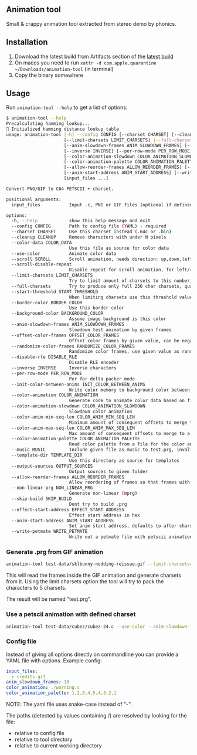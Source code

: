 ## Animation tool

Small & crappy animation tool extracted from stereo demo by phonics.

## Installation

1. Download the latest build from Artifacts section of the [latest build](https://github.com/muhmi/c64-anim-tool/actions/workflows/build_executables.yaml)
3. On macos you need to run `xattr -d com.apple.quarantine ~/Downloads/animation-tool` (in terminal)
4. Copy the binary somewhere

## Usage

Run `animation-tool --help` to get a list of options:
```bash
$ animation-tool --help
Precalculating hamming lookup...
🚀 Initialized hamming distance lookup table
usage: animation-tool [-h] --config CONFIG [--charset CHARSET] [--cleanup CLEANUP] [--color-data COLOR_DATA] [--use-color] [--scroll SCROLL] [--scroll-disable-repeat]
                      [--limit-charsets LIMIT_CHARSETS] [--full-charsets] [--start-threshold START_THRESHOLD] [--border-color BORDER_COLOR] [--background-color BACKGROUND_COLOR]
                      [--anim-slowdown-frames ANIM_SLOWDOWN_FRAMES] [--offset-color-frames OFFSET_COLOR_FRAMES] [--randomize-color-frames RANDOMIZE_COLOR_FRAMES] [--disable-rle DISABLE_RLE]
                      [--inverse INVERSE] [--per-row-mode PER_ROW_MODE] [--init-color-between-anims INIT_COLOR_BETWEEN_ANIMS] [--color-animation COLOR_ANIMATION]
                      [--color-animation-slowdown COLOR_ANIMATION_SLOWDOWN] [--color-anim-min-seq-len COLOR_ANIM_MIN_SEQ_LEN] [--color-anim-max-seq-len COLOR_ANIM_MAX_SEQ_LEN]
                      [--color-animation-palette COLOR_ANIMATION_PALETTE] [--music MUSIC] [--template-dir TEMPLATE_DIR] [--output-sources OUTPUT_SOURCES]
                      [--allow-reorder-frames ALLOW_REORDER_FRAMES] [--non-linear-prg NON_LINEAR_PRG] [--skip-build SKIP_BUILD] [--effect-start-address EFFECT_START_ADDRESS]
                      [--anim-start-address ANIM_START_ADDRESS] [--write-petmate WRITE_PETMATE]
                      [input_files ...]

Convert PNG/GIF to C64 PETSCII + charset.

positional arguments:
  input_files           Input .c, PNG or GIF files (optional if defined in config)

options:
  -h, --help            show this help message and exit
  --config CONFIG       Path to config file (YAML) - required
  --charset CHARSET     Use this charset instead (.64c or .bin)
  --cleanup CLEANUP     Remove characters with under N pixels
  --color-data COLOR_DATA
                        Use this file as source for color data
  --use-color           Animate color data
  --scroll SCROLL       Scroll animation, needs direction: up,down,left,right
  --scroll-disable-repeat
                        Disable repeat for scroll animation, for left/right
  --limit-charsets LIMIT_CHARSETS
                        Try to limit amount of charsets to this number, must be over 1
  --full-charsets       Try to produce only full 256 char charsets, quality may suffer now
  --start-threshold START_THRESHOLD
                        When limiting charsets use this threshold value for closeness of characters at start (1 to 7)
  --border-color BORDER_COLOR
                        Use this border color
  --background-color BACKGROUND_COLOR
                        Assume image background is this color
  --anim-slowdown-frames ANIM_SLOWDOWN_FRAMES
                        Slowdown test animation by given frames
  --offset-color-frames OFFSET_COLOR_FRAMES
                        Offset color frames by given value, can be negative
  --randomize-color-frames RANDOMIZE_COLOR_FRAMES
                        Randomize color frames, use given value as random seed
  --disable-rle DISABLE_RLE
                        Disable RLE encoder
  --inverse INVERSE     Inverse characters
  --per-row-mode PER_ROW_MODE
                        Per for delta packer mode
  --init-color-between-anims INIT_COLOR_BETWEEN_ANIMS
                        Write color memory to background color between different animation source files
  --color-animation COLOR_ANIMATION
                        Generate code to animate color data based on first frame of this .c file
  --color-animation-slowdown COLOR_ANIMATION_SLOWDOWN
                        Slowdown color animation
  --color-anim-min-seq-len COLOR_ANIM_MIN_SEQ_LEN
                        Minimum amount of consequent offsets to merge to a loop for color animation generated code
  --color-anim-max-seq-len COLOR_ANIM_MAX_SEQ_LEN
                        Max amount of consequent offsets to merge to a loop for color animation generated code
  --color-animation-palette COLOR_ANIMATION_PALETTE
                        Read color palette from a file for the color animation (if a file is given its assumed to be an image with first row being the palette)
  --music MUSIC         Include given file as music to test.prg, invalid file name leads to music being ignored.
  --template-dir TEMPLATE_DIR
                        Use this directory as source for templates
  --output-sources OUTPUT_SOURCES
                        Output sources to given folder
  --allow-reorder-frames ALLOW_REORDER_FRAMES
                        Allow reordering of frames so that frames with similar charsets are next to each other
  --non-linear-prg NON_LINEAR_PRG
                        Generate non-linear (mprg)
  --skip-build SKIP_BUILD
                        Dont try to build .prg
  --effect-start-address EFFECT_START_ADDRESS
                        Effect start address in hex
  --anim-start-address ANIM_START_ADDRESS
                        Set anim start address, defaults to after charsets
  --write-petmate WRITE_PETMATE
                        Write out a petmate file with petscii animation and charsets


```

### Generate .prg from GIF animation

```bash
animation-tool test-data/sklbunny-nodding-reissue.gif --limit-charsets=5
```
This will read the frames inside the GIF animation and generate charsets from it.
Using the limit charsets option the tool will try to pack the characters to 5 charsets.

The result will be named "test.prg".

### Use a petscii animation with defined charset

```bash
animation-tool test-data/cubez/cubez-24.c --use-color --anim-slowdown-frames=5 --offset-color-frames=2 --charset=test-data/cubez/cubez-chars-charset.64c
```

### Config file
Instead of giving all options directly on commandline you can provide a YAML file with options.
Example config:
```yaml
input_files:
  - credits.gif
anim_slowdown_frames: 10
color_animation: ./warning.c
color_animation_palette: 1,2,3,4,5,4,3,2,1
```
NOTE: The yaml file uses snake-case instead of "-".

The paths (detected by values containing /) are resolved by looking for the file:
- relative to config file
- relative to tool directory
- relative to current working directory

